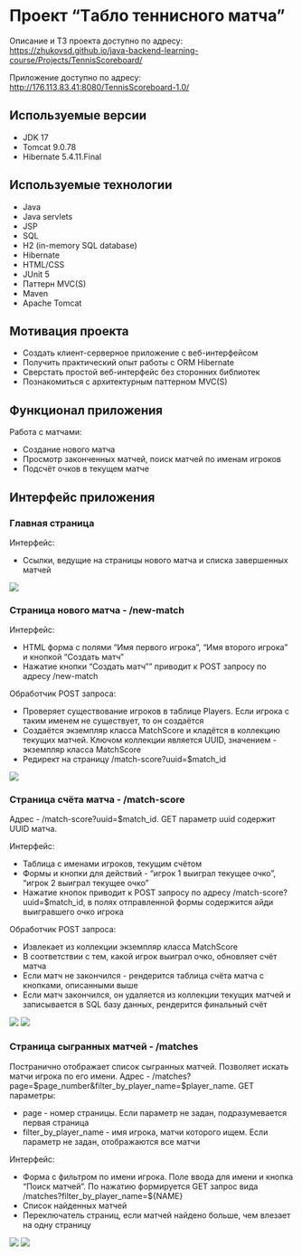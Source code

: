 # Проект “Tабло теннисного матча”
Описание и ТЗ проекта доступно по адресу: <br>
https://zhukovsd.github.io/java-backend-learning-course/Projects/TennisScoreboard/

Приложение доступно по адресу: <br>
http://176.113.83.41:8080/TennisScoreboard-1.0/

<h2>Используемые версии </h2>
<ul>
    <li>JDK 17</li>
    <li>Tomcat 9.0.78</li>
    <li>Hibernate 5.4.11.Final</li>
</ul>

<h2>Используемые технологии</h2>
<ul>
  <li>Java</li>
  <li>Java servlets</li>
  <li>JSP</li>
  <li>SQL</li>
  <li>H2 (in-memory SQL database)</li>
  <li>Hibernate</li>
  <li>HTML/CSS</li>
  <li>JUnit 5</li>
  <li>Паттерн MVC(S)</li>
  <li>Maven</li>
  <li>Apache Tomcat</li>
</ul>

<h2>Мотивация проекта</h2>
<ul>
    <li>Создать клиент-серверное приложение с веб-интерфейсом</li>
    <li>Получить практический опыт работы с ORM Hibernate</li>
    <li>Сверстать простой веб-интерфейс без сторонних библиотек</li>
    <li>Познакомиться с архитектурным паттерном MVC(S)</li>
</ul>

<h2>Функционал приложения</h2>
Работа с матчами:
<ul>
    <li>Создание нового матча</li>
    <li>Просмотр законченных матчей, поиск матчей по именам игроков</li>
    <li>Подсчёт очков в текущем матче</li>
</ul>

<h2>Интерфейс приложения</h2>
<h3>Главная страница</h3>
Интерфейс:
<ul>
    <li>Ссылки, ведущие на страницы нового матча и списка завершенных матчей</li>
</ul>
<img src="prev_img/main_page_prev.png">
<h3>Страница нового матча - /new-match</h3>
Интерфейс:
<ul>
    <li>HTML форма с полями “Имя первого игрока”, “Имя второго игрока” и кнопкой “Создать матч”</li>
    <li>Нажатие кнопки “Создать матч”” приводит к POST запросу по адресу /new-match</li>
</ul>
Обработчик POST запроса:
<ul>
    <li>Проверяет существование игроков в таблице Players. Если игрока с таким именем не существует, то он создаётся</li>
    <li>Создаётся экземпляр класса MatchScore и кладётся в коллекцию текущих матчей. Ключом коллекции является UUID, значением - экземпляр класса MatchScore</li>
    <li>Редирект на страницу /match-score?uuid=$match_id</li>
</ul>
<img src="prev_img/new_match_page_prev.png">
<h3>Страница счёта матча - /match-score</h3>
<p>Адрес - /match-score?uuid=$match_id. GET параметр uuid содержит UUID матча.</p>
Интерфейс:
<ul>
    <li>Таблица с именами игроков, текущим счётом</li>
    <li>Формы и кнопки для действий - “игрок 1 выиграл текущее очко”, “игрок 2 выиграл текущее очко”</li>
    <li>Нажатие кнопок приводит к POST запросу по адресу /match-score?uuid=$match_id, в полях отправленной формы содержится айди выигравшего очко игрока</li>
    
</ul>
Обработчик POST запроса:
<ul>
    <li>Извлекает из коллекции экземпляр класса MatchScore</li>
    <li>В соответствии с тем, какой игрок выиграл очко, обновляет счёт матча</li>
    <li>Если матч не закончился - рендерится таблица счёта матча с кнопками, описанными выше</li>
    <li>Если матч закончился, он удаляется из коллекции текущих матчей и записывается в SQL базу данных, рендерится финальный счёт
</ul>
<img src="prev_img/match_score_page_prev1.png">
<img src="prev_img/match_score_page_prev2.png">

<h3>Страница сыгранных матчей - /matches</h3>
Постранично отображает список сыгранных матчей. Позволяет искать матчи игрока по его имени. 
Адрес - /matches?page=$page_number&filter_by_player_name=$player_name. GET параметры:
<ul>
    <li>page - номер страницы. Если параметр не задан, подразумевается первая страница</li>
    <li>filter_by_player_name - имя игрока, матчи которого ищем. Если параметр не задан, отображаются все матчи</li>
</ul>
Интерфейс:
<ul>
    <li>Форма с фильтром по имени игрока. Поле ввода для имени и кнопка “Поиск матчей”. По нажатию формируется GET запрос вида /matches?filter_by_player_name=${NAME}</li>
    <li>Список найденных матчей</li>
    <li>Переключатель страниц, если матчей найдено больше, чем влезает на одну страницу</li>
</ul>
<img src="prev_img/matches_page_prev1.png">
<img src="prev_img/matches_page_prev2.png">



















